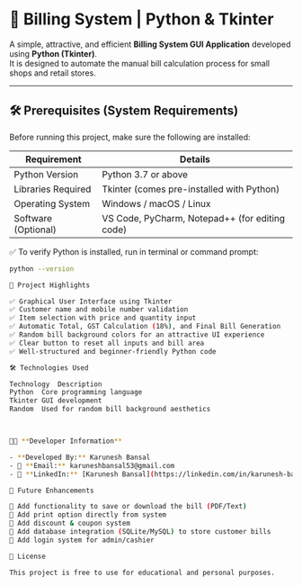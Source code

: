 # 🧾 Billing System | Python & Tkinter

A simple, attractive, and efficient **Billing System GUI Application** developed using **Python (Tkinter)**.  
It is designed to automate the manual bill calculation process for small shops and retail stores.

---
## 🛠️ Prerequisites (System Requirements)

Before running this project, make sure the following are installed:

| Requirement        | Details |
|--------------------|-------------------------------------------|
| Python Version     | Python 3.7 or above                      |
| Libraries Required | Tkinter (comes pre-installed with Python) |
| Operating System   | Windows / macOS / Linux                  |
| Software (Optional)| VS Code, PyCharm, Notepad++ (for editing code) |

✅ To verify Python is installed, run in terminal or command prompt:
```bash
python --version

📌 Project Highlights

✅ Graphical User Interface using Tkinter
✅ Customer name and mobile number validation
✅ Item selection with price and quantity input
✅ Automatic Total, GST Calculation (18%), and Final Bill Generation
✅ Random bill background colors for an attractive UI experience
✅ Clear button to reset all inputs and bill area
✅ Well-structured and beginner-friendly Python code

🛠️ Technologies Used

Technology	Description
Python	Core programming language
Tkinter	GUI development
Random	Used for random bill background aesthetics



👨‍💻 **Developer Information**

- **Developed By:** Karunesh Bansal  
- 📧 **Email:** karuneshbansal53@gmail.com  
- 🔗 **LinkedIn:** [Karunesh Bansal](https://linkedin.com/in/karunesh-bansal-780828380)

🚀 Future Enhancements

🔹 Add functionality to save or download the bill (PDF/Text)
🔹 Add print option directly from system
🔹 Add discount & coupon system
🔹 Add database integration (SQLite/MySQL) to store customer bills
🔹 Add login system for admin/cashier

📜 License

This project is free to use for educational and personal purposes.